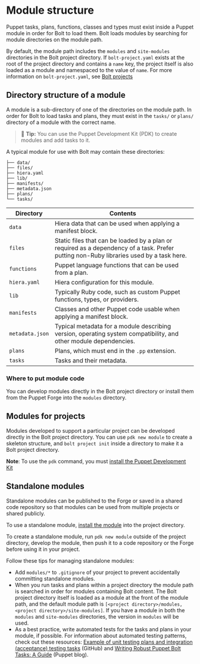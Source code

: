 # Module structure

Puppet tasks, plans, functions, classes and types must exist inside a Puppet
module in order for Bolt to load them. Bolt loads modules by searching for
module directories on the module path.

By default, the module path includes the `modules` and `site-modules`
directories in the Bolt project directory. If `bolt-project.yaml` exists at the
root of the project directory and contains a `name` key, the project itself is
also loaded as a module and namespaced to the value of `name`. For more
information on `bolt-project.yaml`, see [Bolt projects](projects.md)

## Directory structure of a module

A module is a sub-directory of one of the directories on the module path. In
order for Bolt to load tasks and plans, they must exist in the `tasks/` or
`plans/` directory of a module with the correct name.

> 🔩 **Tip:** You can use the Puppet Development Kit (PDK) to create modules and
> add tasks to it.

A typical module for use with Bolt may contain these directories:

```console
├── data/
├── files/
├── hiera.yaml
├── lib/
├── manifests/
├── metadata.json
├── plans/
└── tasks/
```

|Directory|Contents|
|---------|--------|
|`data`|Hiera data that can be used when applying a manifest block.|
|`files`|Static files that can be loaded by a plan or required as a dependency of a task. Prefer putting non-Ruby libraries used by a task here.|
|`functions`|Puppet language functions that can be used from a plan.|
|`hiera.yaml`|Hiera configuration for this module.|
|`lib`|Typically Ruby code, such as custom Puppet functions, types, or providers.|
|`manifests`|Classes and other Puppet code usable when applying a manifest block.|
|`metadata.json`|Typical metadata for a module describing version, operating system compatibility, and other module dependencies.|
|`plans`|Plans, which must end in the `.pp` extension.|
|`tasks`|Tasks and their metadata.|

### Where to put module code

You can develop modules directly in the Bolt project directory or install them
from the Puppet Forge into the `modules` directory.

## Modules for projects

Modules developed to support a particular project can be developed directly in
the Bolt project directory. You can use `pdk new module` to create a skeleton
structure, and `bolt project init` inside a directory to make it a Bolt project
directory.

**Note**:  To use the `pdk` command, you must [install the Puppet Development
Kit](https://puppet.com/docs/pdk/1.x/pdk_install.html) 

## Standalone modules

Standalone modules can be published to the Forge or saved in a shared code
repository so that modules can be used from multiple projects or shared
publicly.

To use a standalone module, [install the module](bolt_installing_modules.md#)
into the project directory.

To create a standalone module, run `pdk new module` outside of the project
directory, develop the module, then push it to a code repository or the Forge
before using it in your project.

Follow these tips for managing standalone modules:

-   Add `modules/*` to `.gitignore` of your project to prevent accidentally
    committing standalone modules.
-   When you run tasks and plans within a project directory the module path is
    searched in order for modules containing Bolt content. The Bolt project
    directory itself is loaded as a module at the front of the module path, and
    the default module path is `[<project directory>/modules, <project
    directory>/site-modules]`. If you have a module in both the `modules` and
    `site-modules` directories, the version in `modules` will be used.
-   As a best practice, write automated tests for the tasks and plans in your
    module, if possible. For information about automated testing patterns, check
    out these resources: [Example of unit testing plans and integration
    \(acceptance\) testing
    tasks](https://github.com/puppetlabs/puppetlabs-facts) (GitHub) and [Writing
    Robust Puppet Bolt Tasks: A
    Guide](https://puppet.com/blog/writing-robust-puppet-bolt-tasks-guide)
    (Puppet blog).
